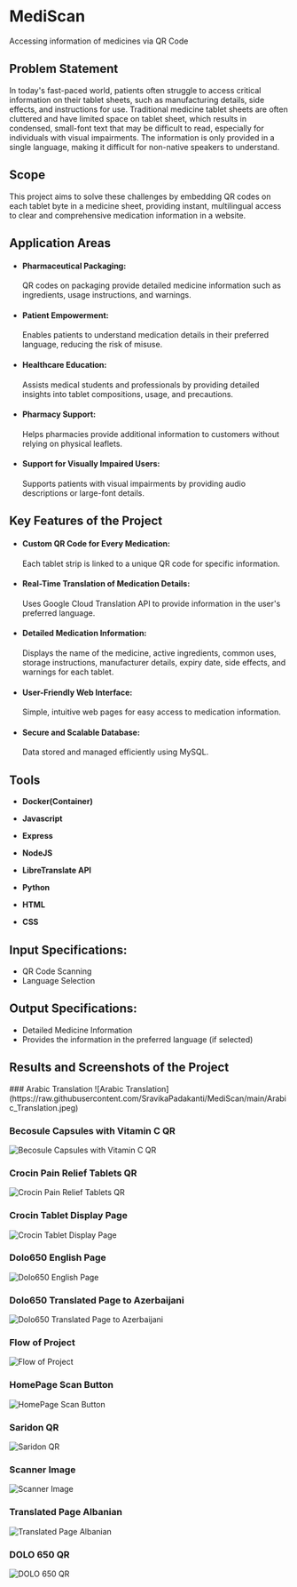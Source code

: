# <h1>MediScan</h1>
Accessing information of medicines via QR Code

<h2>Problem Statement</h2>
In today's fast-paced world, patients often struggle to access critical information on their tablet sheets, such as manufacturing details, side effects, and instructions for use. Traditional medicine tablet sheets are often cluttered and have limited space on tablet sheet, which results in condensed, small-font text that may be difficult to read, especially for individuals with visual impairments. The information is only provided in a single language, making it difficult for non-native speakers  to understand.</p> 

<h2>Scope</h2>
   This project aims to solve these challenges by embedding QR codes on each tablet byte in a medicine sheet, providing instant, multilingual access to clear and comprehensive medication information in a website.

<h2>Application Areas</h2>

<ul>
  <li>
    <h4>Pharmaceutical Packaging:</h4>
    QR codes on packaging provide detailed medicine information such as ingredients, usage instructions, and warnings.
  </li>
  <li>
    <h4>Patient Empowerment:</h4>
    Enables patients to understand medication details in their preferred language, reducing the risk of misuse.
  </li>
  <li>
    <h4>Healthcare Education:</h4>
    Assists medical students and professionals by providing detailed insights into tablet compositions, usage, and precautions.
  </li>
  <li>
    <h4>Pharmacy Support:</h4>
    Helps pharmacies provide additional information to customers without relying on physical leaflets.
  </li>
  <li>
    <h4>Support for Visually Impaired Users:</h4>
    Supports patients with visual impairments by providing audio descriptions or large-font details.
  </li>
</ul>

<h2>Key Features of the Project</h2>

<ul>
  <li>
    <h4>Custom QR Code for Every Medication:</h4>
    Each tablet strip is linked to a unique QR code for specific information.
  </li>
  <li>
    <h4>Real-Time Translation of Medication Details:</h4>
    Uses Google Cloud Translation API to provide information in the user's preferred language.
  </li>
  <li>
    <h4>Detailed Medication Information:</h4>
    Displays the name of the medicine, active ingredients, common uses, storage instructions, manufacturer details, expiry date, side effects, and warnings for each tablet.
  </li>
  <li>
    <h4>User-Friendly Web Interface:</h4>
    Simple, intuitive web pages for easy access to medication information.
  </li>
  <li>
    <h4>Secure and Scalable Database:</h4>
    Data stored and managed efficiently using MySQL.
  </li>
</ul>

<h2>Tools</h2>
<ul>
<li><p><b>Docker(Container)</b></p></li>
<li><p><b>Javascript</b></p></li>
<li><p><b>Express</b></p></li>
<li><p><b>NodeJS</b></p></li>
<li><p><b>LibreTranslate API</b></p></li>
<li><p><b>Python</b></p></li>
<li><p><b>HTML</b></p></li>
<li><p><b>CSS</b></p></li>
</ul>

<h2>Input Specifications:</h2>
<ul>
  <li>QR Code Scanning</li>
  <li>Language Selection</li>
</ul>

<h2>Output Specifications:</h2>
<ul>
  <li>Detailed Medicine Information</li>
  <li>Provides the information in the preferred language (if selected)</li>
</ul>
<h2>Results and Screenshots of the Project</h2>
### Arabic Translation
![Arabic Translation](https://raw.githubusercontent.com/SravikaPadakanti/MediScan/main/Arabic_Translation.jpeg)

### Becosule Capsules with Vitamin C QR
![Becosule Capsules with Vitamin C QR](https://raw.githubusercontent.com/SravikaPadakanti/MediScan/main/Becosule_capsules__B_Complex_Forte_With_vitamin_C_Capsules__QR.png)

### Crocin Pain Relief Tablets QR
![Crocin Pain Relief Tablets QR](https://raw.githubusercontent.com/SravikaPadakanti/MediScan/main/Crocin_Pain_Relief_Tablets_15's._QR.png)

### Crocin Tablet Display Page
![Crocin Tablet Display Page](https://raw.githubusercontent.com/SravikaPadakanti/MediScan/main/Crocin_tablet_Display_Page_Drop_Down_Box_For_Languages.jpeg)

### Dolo650 English Page
![Dolo650 English Page](https://raw.githubusercontent.com/SravikaPadakanti/MediScan/main/Dolo650_English_page.jpeg)

### Dolo650 Translated Page to Azerbaijani
![Dolo650 Translated Page to Azerbaijani](https://raw.githubusercontent.com/SravikaPadakanti/MediScan/main/Dolo650_Translated_Page_to_Azerbaijani.jpeg)

### Flow of Project
![Flow of Project](https://raw.githubusercontent.com/SravikaPadakanti/MediScan/main/Flow_of_project.jpeg)

### HomePage Scan Button
![HomePage Scan Button](https://raw.githubusercontent.com/SravikaPadakanti/MediScan/main/HomePage_Scan_Button.png)

### Saridon QR
![Saridon QR](https://raw.githubusercontent.com/SravikaPadakanti/MediScan/main/Saridon_QR.png)

### Scanner Image
![Scanner Image](https://raw.githubusercontent.com/SravikaPadakanti/MediScan/main/Scanner_image.png)

### Translated Page Albanian
![Translated Page Albanian](https://raw.githubusercontent.com/SravikaPadakanti/MediScan/main/Translated_Page_Albanian.jpeg)

### DOLO 650 QR
![DOLO 650 QR](https://raw.githubusercontent.com/SravikaPadakanti/MediScan/main/__DOLO_650_QR.png)




